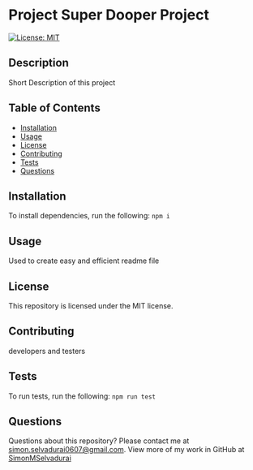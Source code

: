 # Project Super Dooper Project
  [![License: MIT](https://img.shields.io/badge/License-MIT-yellow.svg)](https://opensource.org/licenses/MIT)
  
  ## Description
  Short Description of this project 
  ## Table of Contents
  * [Installation](#installation)
  * [Usage](#usage)
  * [License](#license)
  * [Contributing](#contributing)
  * [Tests](#tests)
  * [Questions](#questions)
  ## Installation
  To install dependencies, run the following:
  `
  npm i
  `
  ## Usage
  Used to create easy and efficient readme file
  ## License
  This repository is licensed under the MIT license.
  ## Contributing
  developers and testers
  ## Tests
  To run tests, run the following:
  `
  npm run test
  `
  ## Questions
  Questions about this repository? Please contact me at [simon.selvadurai0607@gmail.com](mailto:simon.selvadurai0607@gmail.com). View more of my work in GitHub at [SimonMSelvadurai](https://github.com/SimonMSelvadurai) 
  